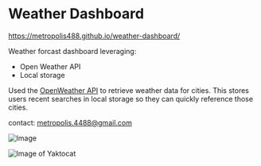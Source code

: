# Weather Dashboard
https://metropolis488.github.io/weather-dashboard/

Weather forcast dashboard leveraging:
- Open Weather API
- Local storage

Used the [OpenWeather API](https://openweathermap.org/api) to retrieve weather data for cities. This stores users recent searches in local storage so they can quickly reference those cities.

contact: metropolis.4488@gmail.com

![Image](https://github.com/Metropolis488/Personal_Profile/master/assets/weather_app.png)

![Image of Yaktocat](https://octodex.github.com/images/yaktocat.png)

